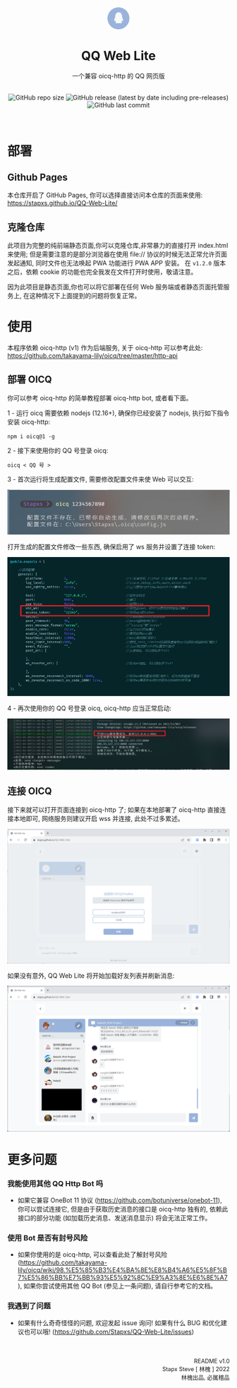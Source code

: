 <div align="center">
    <img src="src/icon.svg" width="10%" alt="logo"><br>
    <h1>QQ Web Lite</h1>
    <p>一个兼容 oicq-http 的 QQ 网页版</p><br>
    <div>
        <img alt="GitHub repo size" src="https://img.shields.io/github/repo-size/Stapxs/QQ-Web-Lite?style=for-the-badge">
        <img alt="GitHub release (latest by date including pre-releases)" src="https://img.shields.io/github/v/release/Stapxs/QQ-Web-Lite?include_prereleases&style=for-the-badge">
        <img alt="GitHub last commit" src="https://img.shields.io/github/last-commit/Stapxs/QQ-Web-Lite?style=for-the-badge">
    </div>
</div>
<br>
<br>

# 部署

## Github Pages
本仓库开启了 GitHub Pages, 你可以选择直接访问本仓库的页面来使用: https://stapxs.github.io/QQ-Web-Lite/

## 克隆仓库
此项目为完整的纯前端静态页面,你可以克隆仓库,非常暴力的直接打开 index.html 来使用; 但是需要注意的是部分浏览器在使用 file:// 协议的时候无法正常允许页面发起通知, 同时文件也无法唤起 PWA 功能进行 PWA APP 安装。
在 `v1.2.0` 版本之后，依赖 cookie 的功能也完全我发在文件打开时使用，敬请注意。

因为此项目是静态页面,你也可以将它部署在任何 Web 服务端或者静态页面托管服务上, 在这种情况下上面提到的问题将恢复正常。


# 使用
本程序依赖 oicq-http (v1) 作为后端服务, 关于 oicq-http 可以参考此处: https://github.com/takayama-lily/oicq/tree/master/http-api

## 部署 OICQ
你可以参考 oicq-http 的简单教程部署 oicq-http bot, 或者看下面。

1 - 运行 oicq 需要依赖 nodejs (12.16+), 确保你已经安装了 nodejs, 执行如下指令安装 oicq-http:

`npm i oicq@1 -g`

2 - 接下来使用你的 QQ 号登录 oicq:

`oicq < QQ 号 >`

3 - 首次运行将生成配置文件, 需要修改配置文件来使 Web 可以交互:

![首次运行 oicq](src/readme/fist_run_oicq.png)

打开生成的配置文件修改一些东西, 确保启用了 ws 服务并设置了连接 token:

![设置 oicq](src/readme/oicq_config.png)

4 - 再次使用你的 QQ 号登录 oicq, oicq-http 应当正常启动:

![启动 oicq](src/readme/oicq_end.png)

## 连接 OICQ
接下来就可以打开页面连接到 oicq-http 了; 如果在本地部署了 oicq-http 直接连接本地即可, 网络服务则建议开启 wss 并连接, 此处不过多累述。

![连接 oicq](src/readme/QWL_connect.png)

如果没有意外, QQ Web Lite 将开始加载好友列表并刷新消息:

![结束](src/readme/QWL_end.png)


# 更多问题
### 我能使用其他 QQ Http Bot 吗
- 如果它兼容 OneBot 11 协议 (https://github.com/botuniverse/onebot-11), 你可以尝试连接它, 但是由于获取历史消息的接口是 oicq-http 独有的, 依赖此接口的部分功能 (如加载历史消息、发送消息显示) 将会无法正常工作。

### 使用 Bot 是否有封号风险
- 如果你使用的是 oicq-http, 可以查看此处了解封号风险 (https://github.com/takayama-lily/oicq/wiki/98.%E5%85%B3%E4%BA%8E%E8%B4%A6%E5%8F%B7%E5%86%BB%E7%BB%93%E5%92%8C%E9%A3%8E%E6%8E%A7), 如果你尝试使用其他 QQ Bot (参见上一条问题), 请自行参考它的文档。

### 我遇到了问题
- 如果有什么奇奇怪怪的问题, 欢迎发起 issue 询问! 如果有什么 BUG 和优化建议也可以哦! (https://github.com/Stapxs/QQ-Web-Lite/issues)


<br>
<br>
<div align="right">
    <font style="font-size: 0.8rem">README v1.0</font><br>
    <font style="font-size: 0.8rem">Stapx Steve [ 林槐 ] 2022</font><br>
    <font style="font-size: 0.8rem">林槐出品, 必属稽品</font>
</div>
